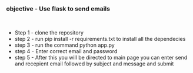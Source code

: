 <h3>objective - Use flask to send emails </h3>
<br>
<ul>
<li>Step 1 - clone the repository</li>
<li>step 2 - run pip install -r requirements.txt to install all the dependecies</li>
<li>step 3 -  run the command python app.py</li>
<li>step 4 - Enter correct email and password</li>
<li>step 5 - After this you will be directed to main page you can enter send and recepient email followed by subject and message and submit</li>
</ul>
